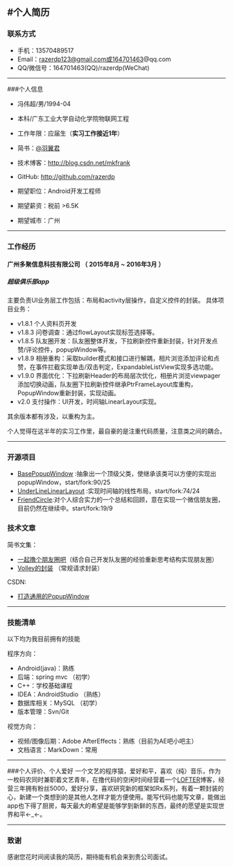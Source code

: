 #个人简历
</br>
---


### 联系方式

- 手机：13570489517
- Email：razerdp123@gmail.com或164701463@qq.com
- QQ/微信号：164701463(QQ)/razerdp(WeChat)

---

###个人信息

 - 冯伟超/男/1994-04 
 - 本科/广东工业大学自动化学院物联网工程
 - 工作年限：应届生（**实习工作接近1年**）
 - 简书：[@羽翼君](http://www.jianshu.com/users/8ff2bb37d791/latest_articles)
 - 技术博客：http://blog.csdn.net/mkfrank
 - GitHub: http://github.com/razerdp

 - 期望职位：Android开发工程师
 - 期望薪资：税前 >6.5K
 - 期望城市：广州

---

### 工作经历


#### 广州多聚信息科技有限公司 （ 2015年8月 ~ 2016年3月 ）

##### 超级俱乐部app 

主要负责UI业务层工作包括：布局和activity层操作，自定义控件的封装。
具体项目业务：
 - v1.8.1 个人资料页开发
 - v1.8.3 问卷调查：通过flowLayout实现标签选择等。
 - v1.8.5 队友圈开发：队友圈整体开发，下拉刷新控件重新封装，针对开发点赞/评论控件，popupWindow等。
 - v1.8.9 相册重构：采取builder模式和接口进行解耦，相片浏览添加评论和点赞，在事件拦截实现单击/双击判定，ExpandableListView实现多选功能。
 - v1.9.0 界面优化：下拉刷新Header的布局层次优化，相册片浏览viewpager添加切换动画，队友圈下拉刷新控件继承PtrFrameLayout库重构，PopupWindow重新封装，实现动画。
 - v2.0 支付操作：UI开发，时间轴LinearLayout实现。
	  
其余版本都有涉及，以重构为主。

个人觉得在这半年的实习工作里，最自豪的是注重代码质量，注意类之间的耦合。


---

### 开源项目

 - [BasePopupWindow](https://github.com/razerdp/BasePopup) :抽象出一个顶级父类，使继承该类可以方便的实现出popupWindow，start/fork:90/25
 - [UnderLineLinearLayout](https://github.com/razerdp/UnderLineLinearLayout) :实现时间轴的线性布局，start/fork:74/24
 - [FriendCircle](https://github.com/razerdp/FriendCircle):对个人综合实力的一个总结和回顾，意在实现一个微信朋友圈，目前仍然在继续中。start/fork:19/9

### 技术文章
简书文集：
- [一起撸个朋友圈吧](http://www.jianshu.com/notebooks/3224048/latest)（结合自己开发队友圈的经验重新思考结构实现朋友圈）
- [Volley的封装](http://www.jianshu.com/p/95f5590b1203) （常规请求封装）

CSDN:
- [打造通用的PopupWindow](http://blog.csdn.net/mkfrank/article/details/50522666)

---
### 技能清单
以下均为我目前拥有的技能

程序方向：
- Android(java)：熟练
- 后端：spring mvc （初学）
- C++：学校基础课程
- IDEA：AndroidStudio （熟练）
- 数据库相关：MySQL （初学）
- 版本管理：Svn/Git

视觉方向：
- 视频/图像后期：Adobe AfterEffects：熟练（目前为AE吧小吧主）
- 文档语言：MarkDown：常用

---

###个人评价、个人爱好
一个文艺的程序猿，爱好和平，喜欢（纯）音乐，作为一枚码农同时兼职着文艺青年，在撸代码的空闲时间经营着一个[LOFTER](http://razerdp.lofter.com/)博客，经营三年拥有粉丝5000，爱好分享，喜欢研究新的框架如Rx系列，有着一颗封装的心，新建一个类想到的是其他人怎样才能方便使用。能写代码也能写文章，能做出app也下得了厨房，每天最大的希望是能够学到新鲜的东西，最终的愿望是实现世界和平←_←。

---
### 致谢
感谢您花时间阅读我的简历，期待能有机会来到贵公司面试。
